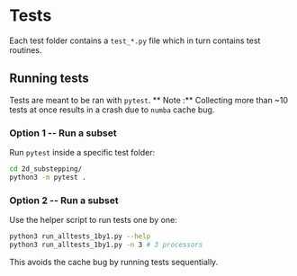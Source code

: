 # Tests

Each test folder contains a `test_*.py` file
which in turn contains test routines.

## Running tests

Tests are meant to be ran with `pytest`.
** Note :** Collecting more than ~10 tests at once
results in a crash due to `numba` cache bug.

### Option 1 -- Run a subset

Run `pytest` inside a specific test folder:

```bash
cd 2d_substepping/
python3 -m pytest .
```

### Option 2 -- Run a subset

Use the helper script to run tests one by one:

```bash
python3 run_alltests_1by1.py --help
python3 run_alltests_1by1.py -n 3 # 3 processors
```

This avoids the cache bug by running tests sequentially.
